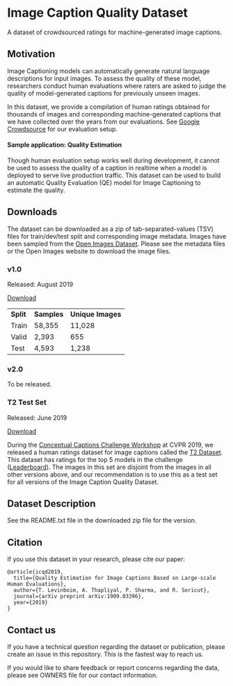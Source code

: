 # Image Caption Quality Dataset

A dataset of crowdsourced ratings for machine-generated image captions.

## Motivation

Image Captioning models can automatically generate natural language descriptions for input images.
To assess the quality of these model, researchers conduct human evaluations where raters are asked to judge the quality of model-generated captions for previously unseen images.

In this dataset, we provide a compilation of human ratings obtained for thousands of images and corresponding machine-generated captions that we have collected over the years from our evaluations.
See [Google Crowdsource](https://crowdsource.google.com/new-contribute/image-captioning/en) for our evaluation setup.

#### Sample application: Quality Estimation
Though human evaluation setup works well during development, it cannot be used to assess the quality of a caption in realtime when a model is deployed to serve live production traffic.
This dataset can be used to build an automatic Quality Evaluation (QE) model for Image Captioning to estimate the quality.


## Downloads

The dataset can be downloaded as a zip of tab-separated-values (TSV) files for train/dev/test split and corresponding image metadata.
Images have been sampled from the [Open Images Dataset](https://storage.googleapis.com/openimages/web/index.html).
Please see the metadata files or the Open Images website to download the image files.

### v1.0

Released: August 2019

[Download](https://storage.cloud.google.com/gcc-data/OID-rated-image-caption/v1/oid.rated-image-captions.v1.zip?organizationId=433637338589)

<table>
  <tr>
    <td><b>Split</b></td>
    <td><b>Samples</b></td>
    <td><b>Unique Images</b></td>
  </tr>
  <tr>
    <td>Train</td>
    <td>58,355</td>
    <td>11,028</td>
  </tr>
  <tr>
    <td>Valid</td>
    <td>2,393</td>
    <td>655</td>
  </tr>
  <tr>
    <td>Test</td>
    <td>4,593</td>
    <td>1,238</td>
  </tr>
</table>


### v2.0

To be released.

### T2 Test Set

Released: June 2019

[Download](https://storage.cloud.google.com/gcc-data/cvpr2019/cvpr2019.cc-workshop.zip?organizationId=433637338589&_ga=2.185119273.-1459768570.1557891230)

During the [Conceptual Captions Challenge Workshop](http://www.conceptualcaptions.com) at CVPR 2019, we released a human ratings dataset for image captions called the [T2 Dataset](http://www.conceptualcaptions.com/challenge).
This dataset has ratings for the top 5 models in the challenge ([Leaderboard](http://www.conceptualcaptions.com/winners-and-data)).
The images in this set are disjoint from the images in all other versions above, and our recommendation is to use this as a test set for all versions of the Image Caption Quality Dataset.


## Dataset Description

See the README.txt file in the downloaded zip file for the version.


## Citation

If you use this dataset in your research, please cite our paper:

```
@article{icqd2019,
  title={Quality Estimation for Image Captions Based on Large-scale Human Evaluations},
  author={T. Levinboim, A. Thapliyal, P. Sharma, and R. Soricut},
  journal={arXiv preprint arXiv:1909.03396},
  year={2019}
}
```

## Contact us

If you have a technical question regarding the dataset or publication, please create an issue in this repository.
This is the fastest way to reach us.

If you would like to share feedback or report concerns regarding the data, please see OWNERS file for our contact information.
